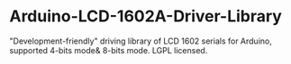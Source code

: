 # Arduino-LCD-1602A-Driver-Library
"Development-friendly" driving library of LCD 1602 serials for Arduino, supported 4-bits mode&amp; 8-bits mode. LGPL licensed.
